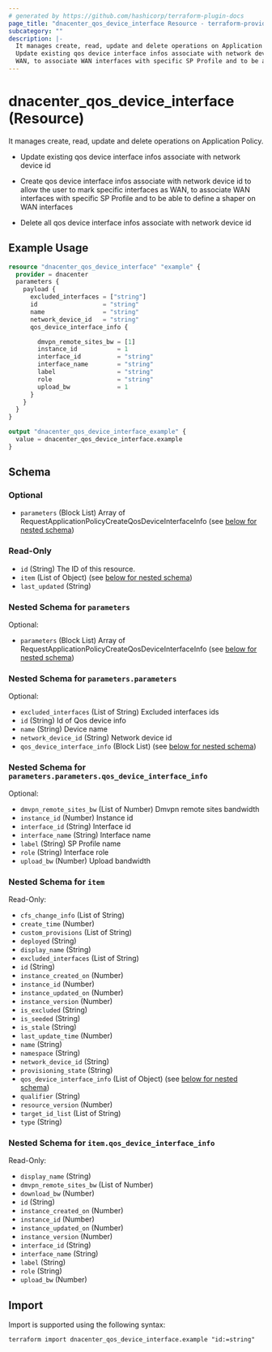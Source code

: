 ```yaml
---
# generated by https://github.com/hashicorp/terraform-plugin-docs
page_title: "dnacenter_qos_device_interface Resource - terraform-provider-dnacenter"
subcategory: ""
description: |-
  It manages create, read, update and delete operations on Application Policy.
  Update existing qos device interface infos associate with network device idCreate qos device interface infos associate with network device id to allow the user to mark specific interfaces as
  WAN, to associate WAN interfaces with specific SP Profile and to be able to define a shaper on WAN interfacesDelete all qos device interface infos associate with network device id
---
```


# dnacenter_qos_device_interface (Resource)

It manages create, read, update and delete operations on Application Policy.

- Update existing qos device interface infos associate with network device id

- Create qos device interface infos associate with network device id to allow the user to mark specific interfaces as
WAN, to associate WAN interfaces with specific SP Profile and to be able to define a shaper on WAN interfaces

- Delete all qos device interface infos associate with network device id

## Example Usage

```terraform
resource "dnacenter_qos_device_interface" "example" {
  provider = dnacenter
  parameters {
    payload {
      excluded_interfaces = ["string"]
      id                  = "string"
      name                = "string"
      network_device_id   = "string"
      qos_device_interface_info {

        dmvpn_remote_sites_bw = [1]
        instance_id           = 1
        interface_id          = "string"
        interface_name        = "string"
        label                 = "string"
        role                  = "string"
        upload_bw             = 1
      }
    }
  }
}

output "dnacenter_qos_device_interface_example" {
  value = dnacenter_qos_device_interface.example
}
```

<!-- schema generated by tfplugindocs -->
## Schema

### Optional

- `parameters` (Block List) Array of RequestApplicationPolicyCreateQosDeviceInterfaceInfo (see [below for nested schema](#nestedblock--parameters))

### Read-Only

- `id` (String) The ID of this resource.
- `item` (List of Object) (see [below for nested schema](#nestedatt--item))
- `last_updated` (String)

<a id="nestedblock--parameters"></a>
### Nested Schema for `parameters`

Optional:

- `parameters` (Block List) Array of RequestApplicationPolicyCreateQosDeviceInterfaceInfo (see [below for nested schema](#nestedblock--parameters--parameters))

<a id="nestedblock--parameters--parameters"></a>
### Nested Schema for `parameters.parameters`

Optional:

- `excluded_interfaces` (List of String) Excluded interfaces ids
- `id` (String) Id of Qos device info
- `name` (String) Device name
- `network_device_id` (String) Network device id
- `qos_device_interface_info` (Block List) (see [below for nested schema](#nestedblock--parameters--parameters--qos_device_interface_info))

<a id="nestedblock--parameters--parameters--qos_device_interface_info"></a>
### Nested Schema for `parameters.parameters.qos_device_interface_info`

Optional:

- `dmvpn_remote_sites_bw` (List of Number) Dmvpn remote sites bandwidth
- `instance_id` (Number) Instance id
- `interface_id` (String) Interface id
- `interface_name` (String) Interface name
- `label` (String) SP Profile name
- `role` (String) Interface role
- `upload_bw` (Number) Upload bandwidth




<a id="nestedatt--item"></a>
### Nested Schema for `item`

Read-Only:

- `cfs_change_info` (List of String)
- `create_time` (Number)
- `custom_provisions` (List of String)
- `deployed` (String)
- `display_name` (String)
- `excluded_interfaces` (List of String)
- `id` (String)
- `instance_created_on` (Number)
- `instance_id` (Number)
- `instance_updated_on` (Number)
- `instance_version` (Number)
- `is_excluded` (String)
- `is_seeded` (String)
- `is_stale` (String)
- `last_update_time` (Number)
- `name` (String)
- `namespace` (String)
- `network_device_id` (String)
- `provisioning_state` (String)
- `qos_device_interface_info` (List of Object) (see [below for nested schema](#nestedobjatt--item--qos_device_interface_info))
- `qualifier` (String)
- `resource_version` (Number)
- `target_id_list` (List of String)
- `type` (String)

<a id="nestedobjatt--item--qos_device_interface_info"></a>
### Nested Schema for `item.qos_device_interface_info`

Read-Only:

- `display_name` (String)
- `dmvpn_remote_sites_bw` (List of Number)
- `download_bw` (Number)
- `id` (String)
- `instance_created_on` (Number)
- `instance_id` (Number)
- `instance_updated_on` (Number)
- `instance_version` (Number)
- `interface_id` (String)
- `interface_name` (String)
- `label` (String)
- `role` (String)
- `upload_bw` (Number)

## Import

Import is supported using the following syntax:

```shell
terraform import dnacenter_qos_device_interface.example "id:=string"
```
